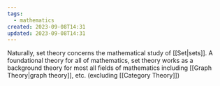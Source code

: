 ```yaml
---
tags:
  - mathematics
created: 2023-09-08T14:31
updated: 2023-09-08T14:31
---
```

Naturally, set theory concerns the mathematical study of [[Set|sets]]. A foundational theory for all of mathematics, set theory works as a background theory for most all fields of mathematics including [[Graph Theory|graph theory]], etc. (excluding [[Category Theory]])